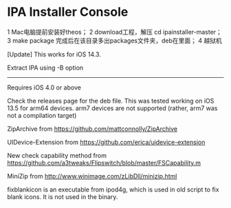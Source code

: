 IPA Installer Console
=============
1 Mac电脑提前安装好theos；
2 download工程，解压 cd ipainstaller-master；
3 make package 完成后在该目录多出packages文件夹，deb在里面；
4 越狱机



[Update] This works for iOS 14.3.

Extract IPA using -B option

-----------------------------------
Requires iOS 4.0 or above

Check the releases page for the deb file. This was tested working on iOS 13.5 for arm64 devices.
arm7 devices are not supported (rather, arm7 was not a compilation target)

ZipArchive from https://github.com/mattconnolly/ZipArchive

UIDevice-Extension from https://github.com/erica/uidevice-extension

New check capability method from https://github.com/a3tweaks/Flipswitch/blob/master/FSCapability.m

MiniZip from http://www.winimage.com/zLibDll/minizip.html

fixblankicon is an executable from ipod4g, which is used in old script to fix blank icons. It is not used in the binary.

